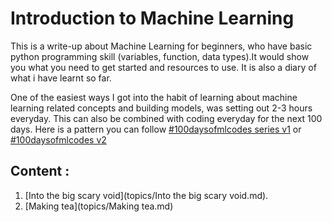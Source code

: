 # Introduction to Machine Learning
This is a write-up about Machine Learning for beginners, who have basic python programming skill (variables, function, data types).It would show you what you need to get started and resources to use. It is also a diary of what i have learnt so far. 

One of the easiest ways I got into the habit of learning about machine learning related concepts and building models, was setting out 2-3 hours everyday. This can also be combined with coding everyday for the next 100 days. Here is a pattern you can follow [#100daysofmlcodes series v1](log/LOG.md) or [#100daysofmlcodes v2](log/LOG2.md)

## Content :
1. [Into the big scary void](topics/Into the big scary void.md).
2. [Making tea](topics/Making tea.md)
